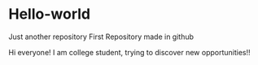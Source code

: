 # Hello-world
Just another repository
First Repository made in github

Hi everyone!
I am college student, trying to discover new opportunities!!


